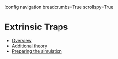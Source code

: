 !config navigation breadcrumbs=True scrollspy=True

# Extrinsic Traps

- [Overview](examples/thermal_desorption/index.md)
- [Additional theory](extrinsic_traps.md)
- [Preparing the simulation](input_files.md)